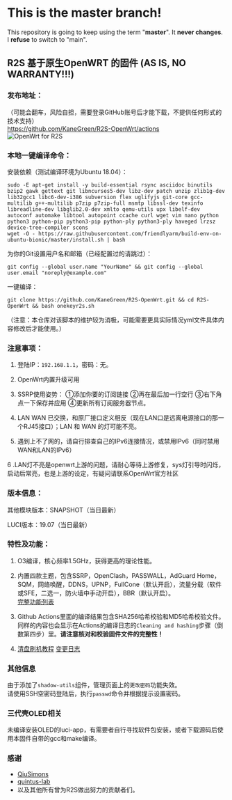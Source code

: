 # This is the master branch!
This repository is going to keep using the term "**master**". It **never changes**.
I **refuse** to switch to "main".

## R2S 基于原生OpenWRT 的固件 (AS IS, NO WARRANTY!!!)

### 发布地址：
（可能会翻车，风险自担，需要登录GitHub账号后才能下载，不提供任何形式的技术支持）  
https://github.com/KaneGreen/R2S-OpenWrt/actions  
![OpenWrt for R2S](https://github.com/KaneGreen/R2S-OpenWrt/workflows/OpenWrt%20for%20R2S/badge.svg?branch=master&event=push)

### 本地一键编译命令：
安装依赖（测试编译环境为Ubuntu 18.04）：
```shell
sudo -E apt-get install -y build-essential rsync asciidoc binutils bzip2 gawk gettext git libncurses5-dev libz-dev patch unzip zlib1g-dev lib32gcc1 libc6-dev-i386 subversion flex uglifyjs git-core gcc-multilib g++-multilib p7zip p7zip-full msmtp libssl-dev texinfo libreadline-dev libglib2.0-dev xmlto qemu-utils upx libelf-dev autoconf automake libtool autopoint ccache curl wget vim nano python python3 python-pip python3-pip python-ply python3-ply haveged lrzsz device-tree-compiler scons
wget -O - https://raw.githubusercontent.com/friendlyarm/build-env-on-ubuntu-bionic/master/install.sh | bash
```
为你的Git设置用户名和邮箱（已经配置过的请跳过）：
```shell
git config --global user.name "YourName" && git config --global user.email "noreply@example.com"
```
一键编译：
```shell
git clone https://github.com/KaneGreen/R2S-OpenWrt.git && cd R2S-OpenWrt && bash onekeyr2s.sh
```
（注意：本仓库对该脚本的维护较为消极，可能需要更具实际情况yml文件具体内容修改后才能使用。）
### 注意事项：
1. 登陆IP：`192.168.1.1`，密码：无。

2. OpenWrt内置升级可用

3. SSRP使用姿势： ①添加你要的订阅链接 ②再在最后加一行空行 ③右下角点一下保存并应用 ④更新所有订阅服务器节点。

4. LAN WAN 已交换，和原厂接口定义相反（现在LAN口是远离电源接口的那一个RJ45接口）；LAN 和 WAN 的灯可能不亮。

5. 遇到上不了网的，请自行排查自己的IPv6连接情况，或禁用IPv6（同时禁用WAN和LAN的IPv6）

6 .LAN灯不亮是openwrt上游的问题，请耐心等待上游修复，sys灯引导时闪烁，启动后常亮，也是上游的设定，有疑问请联系OpenWrt官方社区

### 版本信息：
其他模块版本：SNAPSHOT（当日最新）

LUCI版本：19.07（当日最新）

### 特性及功能：
1. O3编译，核心频率1.5GHz，获得更高的理论性能。

2. 内置四款主题，包含SSRP，OpenClash，PASSWALL，AdGuard Home，SQM，网络唤醒，DDNS，UPNP，FullCone（默认开启），流量分载（软件或SFE，二选一，防火墙中手动开启），BBR（默认开启）。  
[完整功能列表](./featurelist.md)

3. Github Actions里面的编译结果包含SHA256哈希校验和MD5哈希校验文件。同样的内容也会显示在Actions的编译日志的`Cleaning and hashing`步骤（倒数第四步）里。**请注意核对和校验固件文件的完整性！**

4. [清盘刷机教程](./howto_cleanflash.md)  [变更日志](./CHANGELOG.md)

### 其他信息
由于添加了`shadow-utils`组件，管理页面上的`更改密码`功能失效。  
请使用SSH空密码登陆后，执行`passwd`命令并根据提示设置密码。

### 三代壳OLED相关
未编译安装OLED的luci-app，有需要者自行寻找软件包安装，或者下载源码后使用本固件自带的gcc和make编译。

### 感谢
* [QiuSimons](https://github.com/QiuSimons/R2S-OpenWrt)  
* [quintus-lab](quintus-lab/Openwrt-R2S)
* 以及其他所有曾为R2S做出努力的贡献者们。
